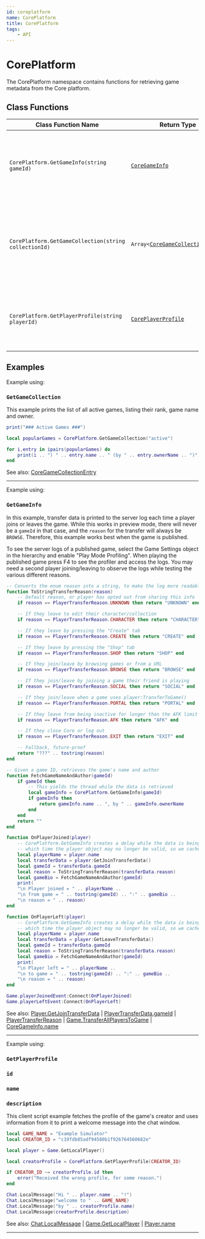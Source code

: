 ```yaml
---
id: coreplatform
name: CorePlatform
title: CorePlatform
tags:
    - API
---
```


# CorePlatform

The CorePlatform namespace contains functions for retrieving game metadata from the Core platform.

## Class Functions

| Class Function Name | Return Type | Description | Tags |
| -------------- | ----------- | ----------- | ---- |
| `CorePlatform.GetGameInfo(string gameId)` | [`CoreGameInfo`](coregameinfo.md) | Requests metadata for a game with the given ID. Accepts full game IDs (eg "67442ee5c0654855b51c4f5fc96ab0fd") as well as the shorter slug version ("67442e/farmers-market"). This function may yield until a result is available, and may raise an error if the game ID is invalid or if an error occurs retrieving the information. Results may be cached for later calls. | None |
| `CorePlatform.GetGameCollection(string collectionId)` | `Array<`[`CoreGameCollectionEntry`](coregamecollectionentry.md)`>` | Requests a list of games belonging to a given collection. This function may yield until a result is available, and may raise an error if the collection ID is invalid or if an error occurs retrieving the information. Results may be cached for later calls. Supported collection IDs include: "new", "popular", "hot_games", "active", "featured", "highest_rated", "most_played", "most_engaging", "solo_friendly", and "tournament". | None |
| `CorePlatform.GetPlayerProfile(string playerId)` | [`CorePlayerProfile`](coreplayerprofile.md) | Requests the public account profile for the player with the given ID. This function may yield until a result is available, and may raise an error if the player ID is invalid or if an error occurs retrieving the information. Results may be cached for later calls. When called in preview mode with a bot's player ID, a placeholder profile will be returned. | None |

## Examples

Example using:

### `GetGameCollection`

This example prints the list of all active games, listing their rank, game name and owner.

```lua
print("### Active Games ###")

local popularGames = CorePlatform.GetGameCollection("active")

for i,entry in ipairs(popularGames) do
    print(i .. ") " .. entry.name .. " (by " .. entry.ownerName .. ")")
end
```

See also: [CoreGameCollectionEntry](coregamecollectionentry.md)

---

Example using:

### `GetGameInfo`

In this example, transfer data is printed to the server log each time a player joins or leaves the game. While this works in preview mode, there will never be a `gameId` in that case, and the `reason` for the transfer will always be `BROWSE`. Therefore, this example works best when the game is published.

To see the server logs of a published game, select the Game Settings object in the hierarchy and enable "Play Mode Profiling". When playing the published game press F4 to see the profiler and access the logs. You may need a second player joining/leaving to observe the logs while testing the various different reasons.

```lua
-- Converts the enum reason into a string, to make the log more readable
function ToStringTransferReason(reason)
    -- Default reason, or player has opted out from sharing this info
    if reason == PlayerTransferReason.UNKNOWN then return "UNKNOWN" end

    -- If they leave to edit their character/collection
    if reason == PlayerTransferReason.CHARACTER then return "CHARACTER" end

    -- If they leave by pressing the "Create" tab
    if reason == PlayerTransferReason.CREATE then return "CREATE" end

    -- If they leave by pressing the "Shop" tab
    if reason == PlayerTransferReason.SHOP then return "SHOP" end

    -- If they join/leave by browsing games or from a URL
    if reason == PlayerTransferReason.BROWSE then return "BROWSE" end

    -- If they join/leave by joining a game their friend is playing
    if reason == PlayerTransferReason.SOCIAL then return "SOCIAL" end

    -- If they join/leave when a game uses player:TransferToGame()
    if reason == PlayerTransferReason.PORTAL then return "PORTAL" end

    -- If they leave from being inactive for longer than the AFK limit
    if reason == PlayerTransferReason.AFK then return "AFK" end

    -- If they close Core or log out
    if reason == PlayerTransferReason.EXIT then return "EXIT" end

    -- Fallback, future-proof
    return "???" .. tostring(reason)
end

-- Given a game ID, retrieves the game's name and author
function FetchGameNameAndAuthor(gameId)
    if gameId then
        -- This yields the thread while the data is retrieved
        local gameInfo = CorePlatform.GetGameInfo(gameId)
        if gameInfo then
            return gameInfo.name .. ", by " .. gameInfo.ownerName
        end
    end
    return ""
end

function OnPlayerJoined(player)
    -- CorePlatform.GetGameInfo creates a delay while the data is being retrieved, during
    -- which time the player object may no longer be valid, so we cache the name first.
    local playerName = player.name
    local transferData = player:GetJoinTransferData()
    local gameId = transferData.gameId
    local reason = ToStringTransferReason(transferData.reason)
    local gameBio = FetchGameNameAndAuthor(gameId)
    print(
    "\n Player joined = " .. playerName ..
    "\n from game = " .. tostring(gameId) .. ":" .. gameBio ..
    "\n reason = " .. reason)
end

function OnPlayerLeft(player)
    -- CorePlatform.GetGameInfo creates a delay while the data is being retrieved, during
    -- which time the player object may no longer be valid, so we cache the name first.
    local playerName = player.name
    local transferData = player:GetLeaveTransferData()
    local gameId = transferData.gameId
    local reason = ToStringTransferReason(transferData.reason)
    local gameBio = FetchGameNameAndAuthor(gameId)
    print(
    "\n Player left = " .. playerName ..
    "\n to game = " .. tostring(gameId) .. ":" .. gameBio ..
    "\n reason = " .. reason)
end

Game.playerJoinedEvent:Connect(OnPlayerJoined)
Game.playerLeftEvent:Connect(OnPlayerLeft)
```

See also: [Player.GetJoinTransferData](player.md) | [PlayerTransferData.gameId](playertransferdata.md) | [PlayerTransferReason](enums.md#playertransferreason) | [Game.TransferAllPlayersToGame](game.md) | [CoreGameInfo.name](coregameinfo.md)

---

Example using:

### `GetPlayerProfile`

### `id`

### `name`

### `description`

This client script example fetches the profile of the game's creator and uses information from it to print a welcome message into the chat window.

```lua
local GAME_NAME = "Example Simulator"
local CREATOR_ID = "c19fdb85adf94580b1f926764560682e"

local player = Game.GetLocalPlayer()

local creatorProfile = CorePlatform.GetPlayerProfile(CREATOR_ID)

if CREATOR_ID ~= creatorProfile.id then
    error("Received the wrong profile, for some reason.")
end

Chat.LocalMessage("Hi " .. player.name .. "!")
Chat.LocalMessage("welcome to " .. GAME_NAME)
Chat.LocalMessage("by " .. creatorProfile.name)
Chat.LocalMessage(creatorProfile.description)
```

See also: [Chat.LocalMessage](chat.md) | [Game.GetLocalPlayer](game.md) | [Player.name](player.md)

---
